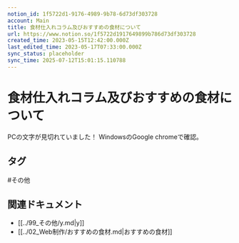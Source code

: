 ```yaml
---
notion_id: 1f5722d1-9176-4989-9b78-6d73df303728
account: Main
title: 食材仕入れコラム及びおすすめの食材について
url: https://www.notion.so/1f5722d1917649899b786d73df303728
created_time: 2023-05-15T12:42:00.000Z
last_edited_time: 2023-05-17T07:33:00.000Z
sync_status: placeholder
sync_time: 2025-07-12T15:01:15.110788
---
```

# 食材仕入れコラム及びおすすめの食材について

PCの文字が見切れていました！
WindowsのGoogle chromeで確認。

## タグ

#その他 

## 関連ドキュメント

- [[../99_その他/y.md|y]]
- [[../02_Web制作/おすすめの食材.md|おすすめの食材]]
